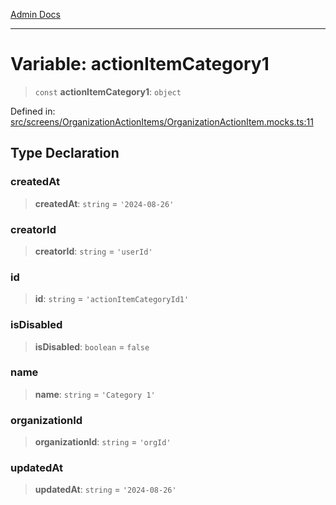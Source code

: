 [Admin Docs](/)

***

# Variable: actionItemCategory1

> `const` **actionItemCategory1**: `object`

Defined in: [src/screens/OrganizationActionItems/OrganizationActionItem.mocks.ts:11](https://github.com/PalisadoesFoundation/talawa-admin/blob/main/src/screens/OrganizationActionItems/OrganizationActionItem.mocks.ts#L11)

## Type Declaration

### createdAt

> **createdAt**: `string` = `'2024-08-26'`

### creatorId

> **creatorId**: `string` = `'userId'`

### id

> **id**: `string` = `'actionItemCategoryId1'`

### isDisabled

> **isDisabled**: `boolean` = `false`

### name

> **name**: `string` = `'Category 1'`

### organizationId

> **organizationId**: `string` = `'orgId'`

### updatedAt

> **updatedAt**: `string` = `'2024-08-26'`
